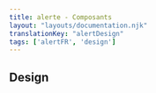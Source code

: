 ```yaml
---
title: alerte - Composants
layout: "layouts/documentation.njk"
translationKey: "alertDesign"
tags: ['alertFR', 'design']
---
```


## Design